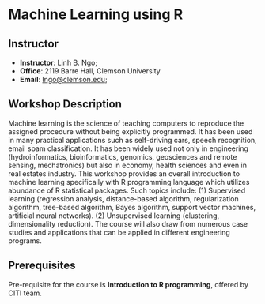 # Machine Learning using R

## Instructor
- **Instructor**: Linh B. Ngo; 
- **Office**: 2119 Barre Hall, Clemson University
- **Email**: lngo@clemson.edu;


## Workshop Description
Machine learning is the science of teaching computers to reproduce the assigned procedure 
without being explicitly programmed. It has been used in many practical applications such as 
self-driving cars, speech recognition, email spam classification. It has been widely used not 
only in engineering (hydroinformatics, bioinformatics, genomics, geosciences and remote sensing, 
mechatronics) but also in economy, health sciences and even in real estates industry. This workshop 
provides an overall introduction to machine learning specifically with R programming language which 
utilizes abundance of R statistical packages. Such topics include: (1) Supervised learning (regression 
analysis, distance-based algorithm, regularization algorithm, tree-based algorithm, Bayes algorithm, 
support vector machines, artificial neural networks). (2) Unsupervised learning (clustering, dimensionality 
reduction). The course will also draw from numerous case studies and applications that can be 
applied in different engineering programs.



## Prerequisites

Pre-requisite for the course is **Introduction to R programming**, offered by CITI team.
